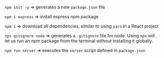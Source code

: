 `npm init -y` => generates a new `package.json` file

`npm i express` => install express npm package

`npm i` => download all dependencies, similar to using `yarn` in a React project

`npx gitignore node` => generates a `.gitignore` file for node. Using `npx` will let us run an npm package from the terminal without installing it globally.

`npm run server` => executes the `server` script defined in `package.json`
